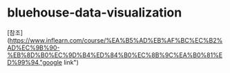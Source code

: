 # bluehouse-data-visualization
[참조](https://www.inflearn.com/course/%EA%B5%AD%EB%AF%BC%EC%B2%AD%EC%9B%90-%EB%8D%B0%EC%9D%B4%ED%84%B0%EC%8B%9C%EA%B0%81%ED%99%94,"google link")
